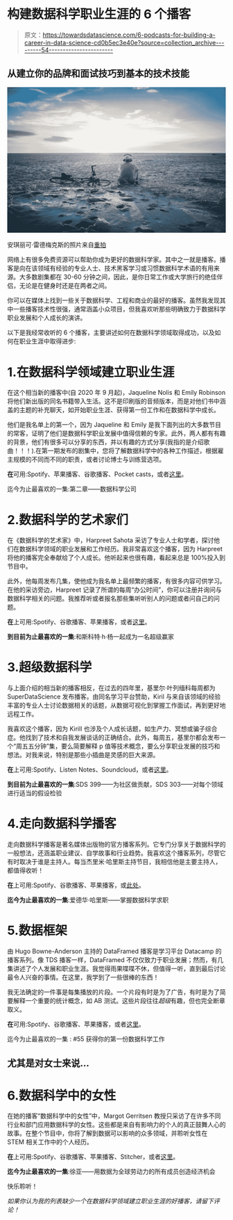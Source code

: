 # 构建数据科学职业生涯的 6 个播客

> 原文：<https://towardsdatascience.com/6-podcasts-for-building-a-career-in-data-science-cd0b5ec3e40e?source=collection_archive---------54----------------------->

## 从建立你的品牌和面试技巧到基本的技术技能

![](img/38aca33d4cbaa03c477ca451017bac97.png)

安琪丽可·雷德梅克斯的照片来自[重拍](https://www.reshot.com/photos/young-man-sitting-on-the-beach-listen-to-some-music-thruw-his-headphone-and-next-to-him-lay-his-bike_rs_x6o0AX)

网络上有很多免费资源可以帮助你成为更好的数据科学家。其中之一就是播客。播客是向在该领域有经验的专业人士、技术黑客学习或习惯数据科学术语的有用来源。大多数剧集都在 30-60 分钟之间，因此，是你日常工作或大学旅行的绝佳伴侣，无论是在健身时还是在两者之间。

你可以在媒体上找到一些关于数据科学、工程和商业的最好的播客。虽然我发现其中一些播客技术性很强，通常涵盖小众项目，但我喜欢听那些明确致力于数据科学职业发展和个人成长的演讲。

以下是我经常收听的 6 个播客，主要讲述如何在数据科学领域取得成功，以及如何在职业生涯中取得进步:

# 1.在数据科学领域建立职业生涯

在这个相当新的播客中(自 2020 年 9 月起)，Jaqueline Nolis 和 Emily Robinson 将他们新出版的同名书籍带入生活。这不是印刷版的音频版本，而是对他们书中涵盖的主题的补充聊天，如开始职业生涯、获得第一份工作和在数据科学中成长。

他们是我名单上的第一个，因为 Jaqueline 和 Emily 是我下面列出的大多数节目的常客，证明了他们是数据科学职业发展中值得信赖的专家。此外，两人都有有趣的背景，他们有很多可以分享的东西，并以有趣的方式分享(我指的是介绍歌曲！！！).在第一期发布的剧集中，您将了解数据科学中的各种工作描述，根据雇主规模的不同而不同的职责，或者讨论博士与训练营选项。

**在**可用:Spotify、苹果播客、谷歌播客、Pocket casts，或者[这里](https://anchor.fm/datascicareer)。

迄今为止最喜欢的一集:第二章——数据科学公司

# 2.数据科学的艺术家们

在《数据科学的艺术家》中，Harpreet Sahota 采访了专业人士和学者，探讨他们在数据科学领域的职业发展和工作经历。我非常喜欢这个播客，因为 Harpreet 将他的播客完全奉献给了个人成长。他听起来也很有趣，看起来总是 100%投入到节目中。

此外，他每周发布几集，使他成为我名单上最频繁的播客，有很多内容可供学习。在他的采访旁边，Harpreet 记录了所谓的每周“办公时间”，你可以注册并询问与数据科学相关的问题。我推荐听或者报名那些集听听别人的问题或者问自己的问题。

**在**上可用:Spotify、谷歌播客、苹果播客，或者[这里](https://theartistsofdatascience.fireside.fm/)。

**到目前为止最喜欢的一集**:和斯科特·h·杨一起成为一名超级赢家

# 3.超级数据科学

与上面介绍的相当新的播客相反，在过去的四年里，基里尔·叶列缅科每周都为 SuperDataScience 发布播客。由同名学习平台赞助，Kiril 与来自该领域的经验丰富的专业人士讨论数据相关的话题，从数据可视化到掌握工作面试，再到更好地远程工作。

我喜欢这个播客，因为 Kirill 也涉及个人成长话题，如生产力、冥想或骗子综合症。他找到了技术和自我发展谈话的正确结合。此外，每周五，基里尔都会发布一个“周五五分钟”集，要么简要解释 p 值等技术概念，要么分享职业发展的技巧和想法。对我来说，特别是那些小插曲是灵感的巨大来源。

**在**上可用:Spotify、Listen Notes、Soundcloud，或者[这里](https://www.superdatascience.com/podcast)。

**到目前为止最喜欢的一集**:SDS 399——为社区做贡献，SDS 303——对每个领域进行适当的假设检验

# 4.走向数据科学播客

走向数据科学播客是著名媒体出版物的官方播客系列。它专门分享关于数据科学的一般想法，还涵盖职业建议、自学故事和行业趋势。我喜欢这个播客系列，尽管它有时取决于谁是主持人。每当杰里米·哈里斯主持节目，我相信他是主要主持人，都值得收听！

**在**上可用:Spotify、谷歌播客、苹果播客，或[此处](https://towardsdatascience.com/podcast/home)。

**迄今为止最喜欢的一集**:爱德华·哈里斯——掌握数据科学求职

# 5.数据框架

由 Hugo Bowne-Anderson 主持的 DataFramed 播客是学习平台 Datacamp 的播客系列。像 TDS 播客一样，DataFramed 不仅仅致力于职业发展；然而，有几集讲述了个人发展和职业生涯。我觉得雨果喋喋不休，但值得一听，直到最后讨论最令人兴奋的事情。在这里，我学到了一些很棒的东西！

我无法确定的一件事是每集播放的片段。一个片段有时是为了广告，有时是为了简要解释一个重要的统计概念，如 AB 测试。这些片段往往*超级*有趣，但也完全断章取义。

**在**可用:Spotify、谷歌播客、苹果播客，或者[这里](https://www.datacamp.com/community/podcast)。

迄今为止最喜欢的一集 : #55 获得你的第一份数据科学工作

## 尤其是对女士来说…

# 6.数据科学中的女性

在她的播客“数据科学中的女性”中，Margot Gerritsen 教授只采访了在许多不同行业和部门应用数据科学的女性。这些都是来自有影响力的个人的真正鼓舞人心的故事。在整个节目中，你将了解到数据可以影响的众多领域，并聆听女性在 STEM 相关工作中的个人经历。

**在**上可用:Spotify、谷歌播客、苹果播客、Stitcher，或者[这里](https://www.widsconference.org/podcast.html)。

**迄今为止最喜欢的一集**:徐亚——用数据为全球劳动力的所有成员创造经济机会

快乐聆听！

*如果你认为我的列表缺少一个在数据科学领域建立职业生涯的好播客，请留下评论！*